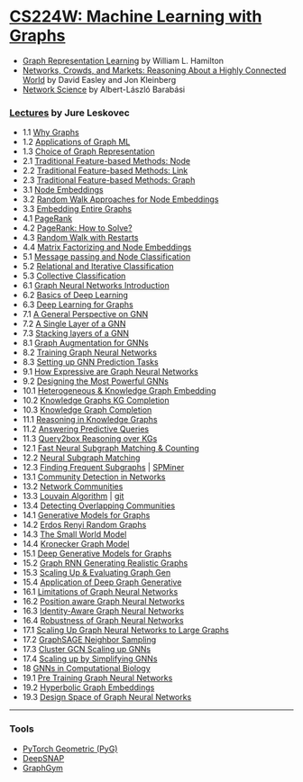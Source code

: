 # [CS224W: Machine Learning with Graphs](http://web.stanford.edu/class/cs224w/)

- [Graph Representation Learning](https://www.cs.mcgill.ca/~wlh/grl_book/) by William L. Hamilton
- [Networks, Crowds, and Markets: Reasoning About a Highly Connected World](http://www.cs.cornell.edu/home/kleinber/networks-book/) by David Easley and Jon Kleinberg
- [Network Science](http://networksciencebook.com/) by Albert-László Barabási

### [Lectures](https://www.youtube.com/user/stanfordonline/videos) by Jure Leskovec
- 1.1 [Why Graphs](https://www.youtube.com/watch?v=JAB_plj2rbA&pp=sAQA)
- 1.2 [Applications of Graph ML](https://www.youtube.com/watch?v=aBHC6xzx9YI&pp=sAQA)
- 1.3 [Choice of Graph Representation](https://www.youtube.com/watch?v=P-m1Qv6-8cI&pp=sAQA)
- 2.1 [Traditional Feature-based Methods: Node](https://www.youtube.com/watch?v=3IS7UhNMQ3U&pp=sAQA)
- 2.2 [Traditional Feature-based Methods: Link](https://www.youtube.com/watch?v=4dVwlE9jYxY&pp=sAQA)
- 2.3 [Traditional Feature-based Methods: Graph](https://www.youtube.com/watch?v=buzsHTa4Hgs&pp=sAQA)
- 3.1 [Node Embeddings](https://www.youtube.com/watch?v=rMq21iY61SE&pp=sAQA)
- 3.2 [Random Walk Approaches for Node Embeddings](https://www.youtube.com/watch?v=Xv0wRy66Big&pp=sAQA)
- 3.3 [Embedding Entire Graphs](https://www.youtube.com/watch?v=eliMLfJeu7A&pp=sAQA)
- 4.1 [PageRank](https://www.youtube.com/watch?v=TU0ankRcHmo&pp=sAQA)
- 4.2 [PageRank: How to Solve?](https://www.youtube.com/watch?v=rK2ZBmQHVVs&pp=sAQA)
- 4.3 [Random Walk with Restarts](https://www.youtube.com/watch?v=HbzQzUaJ_9I&pp=sAQA)
- 4.4 [Matrix Factorizing and Node Embeddings](https://www.youtube.com/watch?v=r12qJZZVtqc&pp=sAQA)
- 5.1 [Message passing and Node Classification](https://www.youtube.com/watch?v=6g9vtxUmfwM&pp=sAQA)
- 5.2 [Relational and Iterative Classification](https://www.youtube.com/watch?v=QUO-HQ44EDc&pp=sAQA)
- 5.3 [Collective Classification](https://www.youtube.com/watch?v=kh3I_UTtUOo&pp=sAQA)
- 6.1 [Graph Neural Networks Introduction](https://www.youtube.com/watch?v=F3PgltDzllc&pp=sAQA)
- 6.2 [Basics of Deep Learning](https://www.youtube.com/watch?v=tutlI9YzJ2g&pp=sAQA)
- 6.3 [Deep Learning for Graphs](https://www.youtube.com/watch?v=MH4yvtgAR-4&pp=sAQA)
- 7.1 [A General Perspective on GNN](https://www.youtube.com/watch?v=RU9uTa_-ZOw&pp=sAQA)
- 7.2 [A Single Layer of a GNN](https://www.youtube.com/watch?v=247Mkqj_wRM&pp=sAQA)
- 7.3 [Stacking layers of a GNN](https://www.youtube.com/watch?v=ew1cnUjRgl4&pp=sAQA)
- 8.1 [Graph Augmentation for GNNs](https://www.youtube.com/watch?v=1A6VoEkQnhQ&pp=sAQA)
- 8.2 [Training Graph Neural Networks](https://www.youtube.com/watch?v=eXIIH8YVxKI&pp=sAQA)
- 8.3 [Setting up GNN Prediction Tasks](https://www.youtube.com/watch?v=ewEW_EMzRuo&pp=sAQA)
- 9.1 [How Expressive are Graph Neural Networks](https://www.youtube.com/watch?v=5vMEgYbka0A&pp=sAQA)
- 9.2 [Designing the Most Powerful GNNs](https://www.youtube.com/watch?v=B5y47gWt3co&pp=sAQA)
- 10.1 [Heterogeneous & Knowledge Graph Embedding](https://www.youtube.com/watch?v=Rfkntma6ZUI&pp=sAQA)
- 10.2 [Knowledge Graphs KG Completion](https://www.youtube.com/watch?v=xop5tC9T5xM&pp=sAQA)
- 10.3 [Knowledge Graph Completion](https://www.youtube.com/watch?v=Xm5VrxZYhu4&pp=sAQA)
- 11.1 [Reasoning in Knowledge Graphs](https://www.youtube.com/watch?v=X9yl0pTP9fY&pp=sAQA)
- 11.2 [Answering Predictive Queries](https://www.youtube.com/watch?v=qaRIBNE-4Ho&pp=sAQA)
- 11.3 [Query2box Reasoning over KGs](https://www.youtube.com/watch?v=Nt66M2OsbCw&pp=sAQA)
- 12.1 [Fast Neural Subgraph Matching & Counting](https://www.youtube.com/watch?v=lRCDpfJoMiE&pp=sAQA)
- 12.2 [Neural Subgraph Matching](https://www.youtube.com/watch?v=4Ia5QzQ_QNI&pp=sAQA)
- 12.3 [Finding Frequent Subgraphs](https://www.youtube.com/watch?v=kUv4gY5e0hg&pp=sAQA) | [SPMiner](https://snap.stanford.edu/frequent-subgraph-mining/#code)
- 13.1 [Community Detection in Networks](https://www.youtube.com/watch?v=KXi4ha79o3s&pp=sAQA)
- 13.2 [Network Communities](https://www.youtube.com/watch?v=mJQrtXZT5pw&pp=sAQA)
- 13.3 [Louvain Algorithm](https://www.youtube.com/watch?v=0zuiLBOIcsw&pp=sAQA) | [git](https://github.com/taynaud/python-louvain)
- 13.4 [Detecting Overlapping Communities](https://www.youtube.com/watch?v=SHcVHrsgj8w&pp=sAQA)
- 14.1 [Generative Models for Graphs](https://www.youtube.com/watch?v=OhjXpYIo9h4&pp=sAQA)
- 14.2 [Erdos Renyi Random Graphs](https://www.youtube.com/watch?v=VC43S6Thwg0&pp=sAQA)
- 14.3 [The Small World Model](https://www.youtube.com/watch?v=ZrDpzzVWwFs&pp=sAQA)
- 14.4 [Kronecker Graph Model](https://www.youtube.com/watch?v=Xnpt8US31cQ&pp=sAQA)
- 15.1 [Deep Generative Models for Graphs](https://www.youtube.com/watch?v=IMpkHvQ0LA4&pp=sAQA)
- 15.2 [Graph RNN Generating Realistic Graphs](https://www.youtube.com/watch?v=xGDUYQGvRac&pp=sAQA)
- 15.3 [Scaling Up & Evaluating Graph Gen](https://www.youtube.com/watch?v=kDu5YY9d1TM&pp=sAQA)
- 15.4 [Application of Deep Graph Generative](https://www.youtube.com/watch?v=SdBk8fMmwUU&pp=sAQA)
- 16.1 [Limitations of Graph Neural Networks](https://www.youtube.com/watch?v=yT5PziOXxQg&pp=sAQA)
- 16.2 [Position aware Graph Neural Networks](https://www.youtube.com/watch?v=6ZFvToZUjGA&pp=sAQA)
- 16.3 [Identity-Aware Graph Neural Networks](https://www.youtube.com/watch?v=SJqWQGh__N8&pp=sAQA)
- 16.4 [Robustness of Graph Neural Networks](https://www.youtube.com/watch?v=uBmtTL3EitI&pp=sAQA)
- 17.1 [Scaling Up Graph Neural Networks to Large Graphs](https://www.youtube.com/watch?v=2nPCw3yHlnI&pp=sAQA)
- 17.2 [GraphSAGE Neighbor Sampling](https://www.youtube.com/watch?v=LLUxwHc7O4A&pp=sAQA)
- 17.3 [Cluster GCN Scaling up GNNs](https://www.youtube.com/watch?v=RJkR8Ig6dXI&pp=sAQA)
- 17.4 [Scaling up by Simplifying GNNs](https://www.youtube.com/watch?v=iTRW9Gh7yKI&pp=sAQA)
- 18 [GNNs in Computational Biology](https://www.youtube.com/watch?v=_hy9AgZXhbQ&pp=sAQA)
- 19.1 [Pre Training Graph Neural Networks](https://www.youtube.com/watch?v=JDW82csukhE&pp=sAQA)
- 19.2 [Hyperbolic Graph Embeddings](https://www.youtube.com/watch?v=m2zoddmgvd0&pp=sAQA)
- 19.3 [Design Space of Graph Neural Networks](https://www.youtube.com/watch?v=8OhnwzT9ypg&pp=sAQA)

-------------------------------------------------------------------------------------------------------------------

### Tools

- [PyTorch Geometric (PyG)](https://github.com/rusty1s/pytorch_geometric)
- [DeepSNAP](https://github.com/snap-stanford/deepsnap)
- [GraphGym](https://github.com/snap-stanford/GraphGym)


